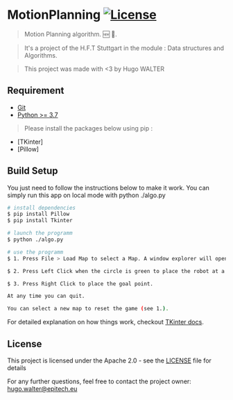 # MotionPlanning [![License](https://img.shields.io/badge/License-Apache%202.0-blue.svg)](LICENSE)

> Motion Planning algorithm. 🆕 🎉.<br>

> It's a project of the H.F.T Stuttgart in the module : Data structures and Algorithms.

> This project was made with <3 by Hugo WALTER


## Requirement

-   [Git](https://git-scm.com/downloads)
-   [Python >= 3.7](https://www.python.org/downloads/)

> Please install the packages below using pip :
-   [TKinter]
-   [Pillow]


## Build Setup

You just need to follow the instructions below to make it work. You can simply run this app on local mode with python ./algo.py

``` bash
# install dependencies
$ pip install Pillow
$ pip install Tkinter

# launch the programm
$ python ./algo.py

# use the programm
$ 1. Press File > Load Map to select a Map. A window explorer will open to select the Map and after a robot.

$ 2. Press Left Click when the circle is green to place the robot at a start point.

$ 3. Press Right Click to place the goal point.

At any time you can quit.

You can select a new map to reset the game (see 1.).
```
For detailed explanation on how things work, checkout [TKinter docs](https://docs.python.org/3/library/tk.html).

## License

This project is licensed under the Apache 2.0 - see the [LICENSE](LICENSE) file for details

For any further questions, feel free to contact the project owner: hugo.walter@epitech.eu
